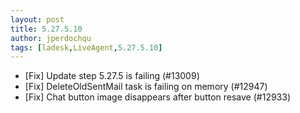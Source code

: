 ```yaml
---
layout: post
title: 5.27.5.10
author: jperdochqu
tags: [ladesk,LiveAgent,5.27.5.10]
---
```


- [Fix] Update step 5.27.5 is failing (#13009)
- [Fix] DeleteOldSentMail task is failing on memory (#12947)
- [Fix] Chat button image disappears after button resave (#12933)
